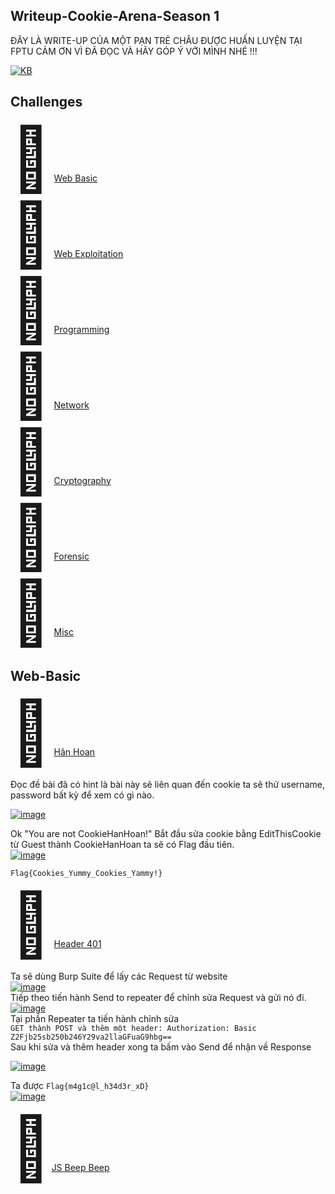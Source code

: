 ## Writeup-Cookie-Arena-Season 1

ĐÂY LÀ WRITE-UP CỦA MỘT PẠN TRẺ CHÂU ĐƯỢC HUẤN LUYỆN TẠI FPTU CẢM ƠN VÌ ĐÃ ĐỌC VÀ HÃY GÓP Ý VỚI MÌNH NHÉ !!!


<a href="https://ibb.co/bFTLP9T"><img src="https://i.ibb.co/gdNw3KN/KB.jpg" alt="KB" border="0"></a>

## Challenges
<span style='font-size:100px;'>&#128020;</span> [Web Basic](https://github.com/chkhanh/Writeup-Cookie-Arena-Season-1#Web-Basic)  
<span style='font-size:100px;'>&#128020;</span> [Web Exploitation ](https://github.com/chkhanh/Writeup-Cookie-Arena-Season-1#Web-Exploitation)  
<span style='font-size:100px;'>&#128020;</span> [Programming ](https://github.com/chkhanh/Writeup-Cookie-Arena-Season-1#Programming)  
<span style='font-size:100px;'>&#128020;</span> [Network ](https://github.com/chkhanh/Writeup-Cookie-Arena-Season-1#Network)  
<span style='font-size:100px;'>&#128020;</span> [Cryptography](https://github.com/chkhanh/Writeup-Cookie-Arena-Season-1#Cryptography)  
<span style='font-size:100px;'>&#128020;</span> [Forensic](https://github.com/chkhanh/Writeup-Cookie-Arena-Season-1#Forensic)  
<span style='font-size:100px;'>&#128020;</span> [Misc](https://github.com/chkhanh/Writeup-Cookie-Arena-Season-1#Misc)  
## Web-Basic
<span style='font-size:100px;'>&#128020;</span> [Hân Hoan](http://chal5.web.letspentest.org/)
  
  Đọc đề bài đã có hint là bài này sẽ liên quan đến cookie ta sẽ thử username, password bất kỳ để xem có gì nào.
  
  <a href="https://ibb.co/RYWwZgW"><img src="https://i.ibb.co/RYWwZgW/image.png" alt="image" border="0"></a>
  
  Ok "You are not CookieHanHoan!" Bắt đầu sửa cookie bằng EditThisCookie từ Guest thành CookieHanHoan ta sẽ có Flag đầu tiên.  
<a href="https://ibb.co/kmMPB3L"><img src="https://i.ibb.co/kmMPB3L/image.png" alt="image" border="0"></a> 

```Flag{Cookies_Yummy_Cookies_Yammy!}```       
 
 <span style='font-size:100px;'>&#128020;</span> [Header 401](http://chal3.web.letspentest.org/)     
 
 Ta sẽ dùng Burp Suite để lấy các Request từ website  
  <a href="https://ibb.co/3krk86w"><img src="https://i.ibb.co/3krk86w/image.png" alt="image" border="0"></a>  
 Tiếp theo tiến hành Send to repeater để chỉnh sửa Request và gửi nó đi.  
 <a href="https://ibb.co/VwqqWK1"><img src="https://i.ibb.co/VwqqWK1/image.png" alt="image" border="0"></a>  
 Tại phần Repeater ta tiến hành chỉnh sửa  
     ```GET thành POST và thêm một header: Authorization: Basic Z2Fjb25sb250b246Y29va2llaGFuaG9hbg==```   
 Sau khi sửa và thêm header xong ta bấm vào Send để nhận về Response 
 
 <a href="https://ibb.co/zmJdY6K"><img src="https://i.ibb.co/zmJdY6K/image.png" alt="image" border="0"></a>
 
 Ta được ```Flag{m4g1c@l_h34d3r_xD}```   
  <a href="https://ibb.co/FHgssS5"><img src="https://i.ibb.co/FHgssS5/image.png" alt="image" border="0"></a> 
 
 <span style='font-size:100px;'>&#128020;</span>[JS Beep Beep](http://chal4.web.letspentest.org/)
 
 
 
  
  

